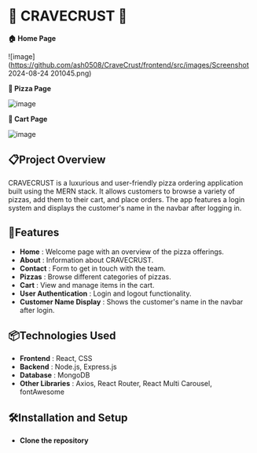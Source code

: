 # 🍕 CRAVECRUST 🍕

**🏠 Home Page**

![image](https://github.com/ash0508/CraveCrust/frontend/src/images/Screenshot 2024-08-24 201045.png)

**🍕 Pizza Page**

![image](https://github.com/user-attachments/assets/5e2849f4-a308-4db3-8d09-3ef7e0ecfbd2)

**🛒 Cart Page**

![image](https://github.com/user-attachments/assets/17a6389c-ecec-46ae-aa58-e89ead104d07)

## 📋Project Overview
CRAVECRUST is a luxurious and user-friendly pizza ordering application built using the MERN stack. It allows customers to browse a variety of pizzas, add them to their cart, and place orders. The app features a login system and displays the customer's name in the navbar after logging in.

## 🌟Features
- **Home** : Welcome page with an overview of the pizza offerings.
- **About** : Information about CRAVECRUST.
- **Contact** : Form to get in touch with the team.
- **Pizzas** : Browse different categories of pizzas.
- **Cart** : View and manage items in the cart.
- **User Authentication** : Login and logout functionality.
- **Customer Name Display** : Shows the customer's name in the navbar after login.

## 📦Technologies Used
- **Frontend** : React, CSS
- **Backend** : Node.js, Express.js
- **Database** : MongoDB
- **Other Libraries** : Axios, React Router, React Multi Carousel, fontAwesome

## 🛠Installation and Setup
- **Clone the repository** 
        

